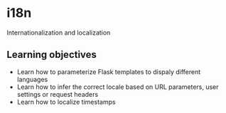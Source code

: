 # i18n


Internationalization and localization

## Learning objectives
- Learn how to parameterize Flask templates to dispaly different languages
- Learn how to infer the correct locale based on URL parameters, user settings or request headers
- Learn how to localize timestamps
